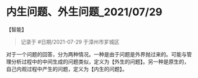 # 内生问题、外生问题_2021/07/29

<category>【智能】</category>

> 记录于 #日期/2021-07-29 于漳州市芗城区


对于一个问题的回答，分为两种情况。一种是由于问题是外界抛过来的。可能与管理分析过程中的中间生成的问题类似，定义为【外生的问题】。另一种是原生的，自己内观过程中产生的问题，定义为【内生的问题】。